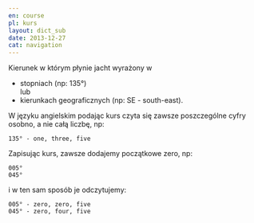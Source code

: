 ```yaml
---
en: course
pl: kurs
layout: dict_sub
date: 2013-12-27
cat: navigation
---
```


Kierunek w którym płynie jacht wyrażony w
  
* stopniach (np: 135°)  
lub   
* kierunkach geograficznych (np: SE - south-east).
 
  
W języku angielskim podając kurs czyta się zawsze poszczególne cyfry osobno, a nie całą liczbę, np:  
    
    135° - one, three, five  
  
Zapisując kurs, zawsze dodajemy początkowe zero, np:  

    005°       
    045°  
  
i w ten sam sposób je odczytujemy:  

    005° - zero, zero, five  
    045° - zero, four, five  
    
    
